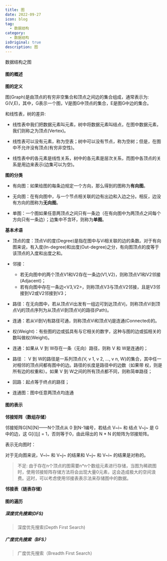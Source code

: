 ```yaml
---
title: 图
date: 2022-09-27
icon: blog
tag:
  - 数据结构
category:
  - 数据结构
isOriginal: true
description: 图
---
```


数据结构之图
<!-- more -->

#### 图的概述

**图的定义**

图(Graph)是由顶点的有穷非空集合和顶点之间边的集合组成，通常表示为: G(V,E)，其中，G表示一个图，V是图G中顶点的集合，E是图G中边的集合。

和线性表，树的差异:

* 线性表中我们把数据元素叫元素，树中将数据元素叫结点，在图中数据元素，我们则称之为顶点(Vertex)。

* 线性表可以没有元素，称为空表；树中可以没有节点，称为空树；但是，在图中不允许没有顶点(有穷非空性)。

* 线性表中的各元素是线性关系，树中的各元素是层次关系，而图中各顶点的关系是用边来表示(边集可以为空)。

**图的分类**

* 有向图：如果给图的每条边规定一个方向，那么得到的图称为**有向图**。

* 无向图：在有向图中，与一个节点相关联的边有出边和入边之分。相反，边没有方向的图称为**无向图**。

* 单图：一个图如果任意两顶点之间只有一条边（在有向图中为两顶点之间每个方向只有一条边）；边集中不含环，则称为**单图**。

**基本术语**

- 顶点的度：顶点Vi的度(Degree)是指在图中与Vi相关联的边的条数。对于有向图来说，有入度(In-degree)和出度(Out-degree)之分，有向图顶点的度等于该顶点的入度和出度之和。

- 邻接：
  - 若无向图中的两个顶点V1和V2存在一条边(V1,V2)，则称顶点V1和V2邻接(Adjacent)；
  - 若有向图中存在一条边<V3,V2>，则称顶点V3与顶点V2邻接，且是V3邻接到V2或V2邻接到V3；

- 路径：在无向图中，若从顶点Vi出发有一组边可到达顶点Vj，则称顶点Vi到顶点Vj的顶点序列为从顶点Vi到顶点Vj的路径(Path)。

- 连通：若从Vi到Vj有路径可通，则称顶点Vi和顶点Vj是连通(Connected)的。

- 权(Weight)：有些图的边或弧具有与它相关的数字，这种与图的边或弧相关的数叫做权(Weight)。

- 连通：如果从 V 到 W存在一条（无向）路径，则称 V 和 W是连通的；

- 路径 ： V 到 W的路径是一系列顶点{V, v 1, v 2, …, v n, W}的集合，其中任一对相邻的顶点间都有图中的边。路径的长度是路径中的边数（如果带 权，则是所有边的权重和）。如果 V 到 W之间的所有顶点都不同，则称简单路径；

- 回路：起点等于终点的路径；

- 连通图：图中任意两顶点均连通

#### 图的表示

**邻接矩阵（数组存储）**

邻接矩阵G\[N\]\[N\]——N个顶点从 0 到N-1编号，若结点 V~i~ 和 结点 V~j~ 是 G中的边，这 G\[i\]\[j\] = 1，否则等于0，由此得出的 N * N 的矩阵为邻接矩阵。

<!-- ![邻接矩阵](https://cdn.jsdelivr.net/gh/AlexChen68/images@master/blog/advanced/邻接矩阵.png) -->

表示无向图时：

<!-- ![邻接矩阵](https://cdn.jsdelivr.net/gh/AlexChen68/images@master/blog/advanced/邻接矩阵-无向图.png) -->

对于无向图来说，V~i~ 和 V~j~ 的结果和 V~j~ 和 V~i~ 的结果是对称的。

> 不足: 由于存在n个顶点的图需要n*n个数组元素进行存储，当图为稀疏图时，使用邻接矩阵存储方法将会出现大量0元素，这会造成极大的空间浪费。这时，可以考虑使用邻接表表示法来存储图中的数据。

**邻接表（链表存储）**

<!-- ![邻接表](https://cdn.jsdelivr.net/gh/AlexChen68/images@master/blog/advanced/邻接表.png) -->

#### **图的遍历**

##### 深度优先搜索(DFS)

> 深度优先搜索(Depth First Search)



##### 广度优先搜索（BFS）

> 广度优先搜索（Breadth First Search）